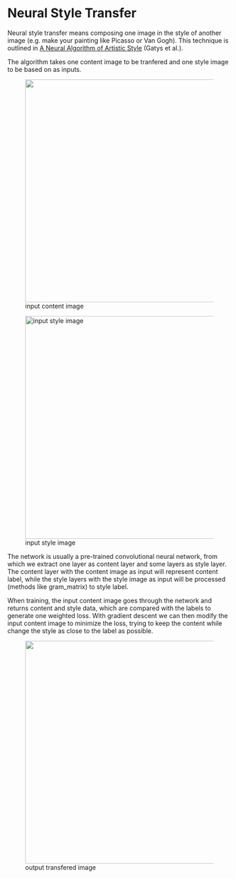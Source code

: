 # Neural Style Transfer

Neural style transfer means composing one image in the style of another image (e.g. make your painting like Picasso or Van Gogh). This technique is outlined in <a href="https://arxiv.org/abs/1508.06576" class="external">A Neural Algorithm of Artistic Style</a> (Gatys et al.). 

The algorithm takes one content image to be tranfered and one style image to be based on as inputs.

<figure>
<img align="center" src="https://storage.googleapis.com/download.tensorflow.org/example_images/YellowLabradorLooking_new.jpg" width="500"/>
<figcaption>input content image</figcaption>
</figure>

<figure>
<img align="center" src="https://storage.googleapis.com/download.tensorflow.org/example_images/Vassily_Kandinsky%2C_1913_-_Composition_7.jpg" alt="input style image" width="500"/>
<figcaption>input style image</figcaption>
</figure>

The network is usually a pre-trained convolutional neural network, from which we extract one layer as content layer and some layers as style layer. The content layer with the content image as input will represent content label, while the style layers with the style image as input will be processed (methods like gram_matrix) to style label. 

When training, the input content image goes through the network and returns content and style data, which are compared with the labels to generate one weighted loss. With gradient descent we can then modify the input content image to minimize the loss, trying to keep the content while change the style as close to the label as possible.

<figure>
<img src="https://tensorflow.org/tutorials/generative/images/stylized-image.png" width="500"/>
<figcaption>output transfered image</figcaption>
</figure>
